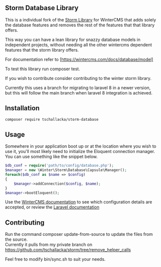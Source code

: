 ## Storm Database Library

This is a individual fork of the [Storm Library](https://github.com/wintercms/storm) for WinterCMS that adds solely the database features and removes the rest of the features that that library offers.

This way you can have a lean library for snazzy database models in independent projects, without needing all the other wintercms dependent features that the storm library offers.

For documentation refer to [https://wintercms.com/docs/database/model]

To test this library run composer test.

If you wish to contribute consider contributing to the winter storm library.

Currently this uses a branch for migrating to laravel 8 in a newer version, but this will follow the main branch when laravel 8 integration is achieved.

## Installation

```bash
composer require tschallacka/storm-database
```

## Usage

Somewhere in your application boot up or at the location where you wish to use it, you'll most likely need to initialize the Eloquent connection manager.
You can use something like the snippet below.

```php
$db_conf = require('path/to/config/database.php');
$manager = new \Winter\Storm\Database\Capsule\Manager();
foreach($db_conf as $name => $config)
{
    $manager->addConnection($config, $name);
}
$manager->bootEloquent();
```

Use the [WinterCMS documentation](https://wintercms.com/docs/database/basics#configuration) to see which configuration details are accepted, or review the [Laravel documentation](https://laravel.com/docs/4.2/database#configuration)

## Contributing

Run the command composer update-from-source to update the files from the source.  
Currently it pulls from my private branch on https://github.com/tschallacka/storm/tree/remove_helper_calls  

Feel free to modify bin/sync.sh to suit your needs.

